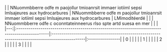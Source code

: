 |    | NNuommbberre odfe m paojollur tmioanrsit immaer iotiiml sepsi lmlsajeures aux hydrocarbures   | NNuommbberre odfe m paojollur tmioanrsit immaer iotiiml sepsi lmlsajeures aux hydrocarbures   | LMimoditéerdé   |
|    | NNuommbberre odfe c oconntateinneerus rlso spte artd suesa en mer                             |                                                                                               |                 |
|---:|:----------------------------------------------------------------------------------------------|:----------------------------------------------------------------------------------------------|:----------------|
|  0 |                                                                                               |                                                                                               |                 |
|  1 |                                                                                               |                                                                                               |                 |
|  2 |                                                                                               |                                                                                               |                 |
|  3 |                                                                                               |                                                                                               |                 |